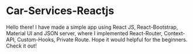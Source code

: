 # Car-Services-Reactjs
Hello there! I have made a simple app using React JS, React-Bootstrap, Material UI and JSON server, where I implemented React-Router, Context-API, Custom-Hooks, Private Route. Hope it would helpful for the beginners. Check it out!   

